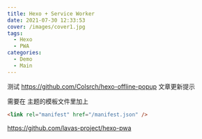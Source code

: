 ```yaml
---
title: Hexo + Service Worker
date: 2021-07-30 12:33:53
cover: /images/cover1.jpg
tags:
  - Hexo
  - PWA
categories:
  - Demo
  - Main
---
```


测试 https://github.com/Colsrch/hexo-offline-popup 文章更新提示

需要在 主题的模板文件里加上

```html
<link rel="manifest" href="/manifest.json" />
```

https://github.com/lavas-project/hexo-pwa
